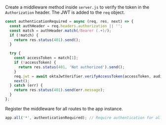 Create a middleware method inside `server.js` to verify the token in the `Authorization` header. The JWT is added to the `req` object.

```js
const authenticationRequired = async (req, res, next) => {
  const authHeader = req.headers.authorization || '';
  const match = authHeader.match(/Bearer (.+)/);
  if (!match) {
    return res.status(401).send();
  }

  try {
    const accessToken = match[1];
    if (!accessToken) {
      return res.status(401, 'Not authorized').send();
    }
    req.jwt = await oktaJwtVerifier.verifyAccessToken(accessToken, audience);
    next();
  } catch (err) {
    return res.status(401).send(err.message);
  }
};
```

Register the middleware for all routes to the app instance.

```js
app.all('*', authenticationRequired); // Require authentication for all routes
```